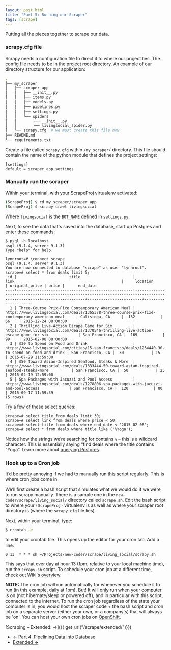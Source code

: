 ```yaml
---
layout: post.html
title: "Part 5: Running our Scraper"
tags: [scrape]
---
```


Putting all the pieces together to scrape our data.

### scrapy.cfg file

Scrapy needs a configuration file to direct it to where our project lies. The config file needs to be in the project root directory. An example of our directory structure for our application:

```bash
.
├── my_scraper
│   ├── scraper_app
│   │   ├── __init__.py
│   │   ├── items.py
│   │   ├── models.py
│   │   ├── pipelines.py
│   │   ├── settings.py
│   │   └── spiders
│   │       ├── __init__.py
│   │       └── livingsocial_spider.py
│   └── scrapy.cfg  # we must create this file now
├── README.md
└── requirements.txt
```

Create a file called `scrapy.cfg` within `/my_scraper/` directory. This file should contain the name of the python module that defines the project settings:

```
[settings]
default = scraper_app.settings
```

### Manually run the scraper

Within your terminal, with your ScrapeProj virtualenv activated:

```bash
(ScrapeProj) $ cd my_scraper/scraper_app
(ScrapeProj) $ scrapy crawl livingsocial
```

Where `livingsocial` is the `BOT_NAME` defined in `settings.py`.

Next, to see the data that's saved into the database, start up Postgres and enter these commands:

```psql
$ psql -h localhost
psql (9.1.4, server 9.1.3)
Type "help" for help.

lynnroot=# \connect scrape
psql (9.1.4, server 9.1.3)
You are now connected to database "scrape" as user "lynnroot".
scrape=# select * from deals limit 5;
 id |                       title                       |                                               link                                               |     location      | original_price | price |      end_date
----+---------------------------------------------------+--------------------------------------------------------------------------------------------------+-------------------+----------------+-------+---------------------
  1 | Three-Course Prix-Fixe Contemporary American Meal | https://www.livingsocial.com/deals/1365378-three-course-prix-fixe-contemporary-american-meal     | Calistoga, CA     |  132           | 66    | 2015-12-24 08:00:00
  2 | Thrilling Live-Action Escape Game for Six         | https://www.livingsocial.com/deals/1370546-thrilling-live-action-escape-game-for-six             | San Francisco, CA |  169           | 99    | 2015-02-08 08:00:00
  3 | $30 to Spend on Food and Drink                    | https://www.livingsocial.com/cities/15-san-francisco/deals/1234440-30-to-spend-on-food-and-drink | San Francisco, CA |  30            | 15    | 2015-07-29 11:59:00
  4 | $50 Toward Asian-Inspired Seafood, Steaks & More  | https://www.livingsocial.com/deals/1333444-50-toward-asian-inspired-seafood-steaks-more          | San Francisco, CA |  50            | 25    | 2015-02-19 12:59:00
  5 | Spa Packages with Jacuzzi and Pool Access         | https://www.livingsocial.com/deals/1278806-spa-packages-with-jacuzzi-and-pool-access             | San Francisco, CA |  120           | 80    | 2015-09-17 11:59:59
(5 rows)
```

Try a few of these select queries:

```psql
scrape=# select title from deals limit 30;
scrape=# select link from deals where price < 50;
scrape=# select title from deals where end_date < '2015-02-08';
scrape=# select * from deals where title like ('%Yoga');
```

Notice how the strings we’re searching for contains `%` – this is a wildcard character. This is essentially saying “find deals where the title contains “Yoga”. Learn more about [querying Postgres](http://www.postgresql.org/docs/8.4/static/tutorial-select.html).


### Hook up to a Cron job

It’d be pretty annoying if we had to manually run this script regularly.  This is where cron jobs come in.

We’ll first create a bash script that simulates what we would do if we were to run scrapy manually.  There is a sample one in the `new-coder/scrape/living_social/` directory called `scrape.sh`. Edit the bash script to where your `(ScrapeProj)` virtualenv is as well as where your scraper root directory is (where the `scrapy.cfg` file lies).

Next, within your terminal, type:

```bash
$ crontab -e
```
to edit your crontab file.  This opens up the editor for your cron tab.  Add a line:

`0 13  * * * sh ~/Projects/new-coder/scrape/living_social/scrapy.sh`

This says that ever day at hour 13 (1pm, relative to your local machine time), run the `scrapy.sh` script.  To schedule your cron job at a different time, check out Wiki's [overview](http://en.wikipedia.org/wiki/Cron#Predefined_scheduling_definitions).

**NOTE:** The cron job will run automatically for whenever you schedule it to run (in this example, daily at 1pm). But! It will only run when your computer is on (not hibernate/sleep or powered off), and in particular with this script, connected to the internet.  To run the cron job regardless of the state your computer is in, you would host the scraper code + the bash script and cron job on a separate server (either your own, or a company's) that will always be 'on'.  You can host your own cron jobs on [OpenShift](http://openshift.redhat.com).


[Scraping – Extended: &rarr;]({{ get_url("/scrape/extended/")}})


<nav>
  <ul class="pager">
    <li class="previous"><a href="{{ get_url('/scrape/part-4/') }}"><span aria-hidden="true">&larr;</span> Part 4: Pipelining Data into Database</a></li>
    <li class="next"><a href="{{ get_url('/scrape/extended/') }}">Extended <span aria-hidden="true">&rarr;</span></a></li>
  </ul>
</nav>
